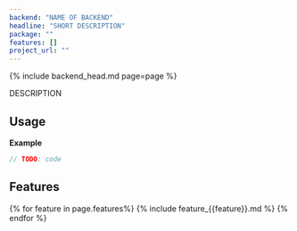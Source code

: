 ```yaml
---
backend: "NAME OF BACKEND"
headline: "SHORT DESCRIPTION"
package: ""
features: []
project_url: ""
---
```

{% include backend_head.md page=page %}

DESCRIPTION


## Usage

**Example**

```go
// TODO: code
```


## Features

{% for feature in page.features%}
{% include feature_{{feature}}.md %}
{% endfor %}
